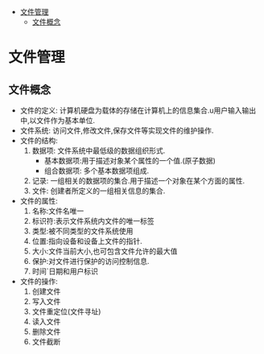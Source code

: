 <!-- TOC -->

- [文件管理](#文件管理)
    - [文件概念](#文件概念)

<!-- /TOC -->
# 文件管理

## 文件概念
   - 文件的定义: 计算机硬盘为载体的存储在计算机上的信息集合.u用户输入输出中,以文件作为基本单位.
   - 文件系统:  访问文件,修改文件,保存文件等实现文件的维护操作.
   - 文件的结构: 
        1. 数据项: 文件系统中最低级的数据组织形式.
            - 基本数据项:用于描述对象某个属性的一个值.(原子数据)
            - 组合数据项: 多个基本数据项组成.
        2. 记录: 一组相关的数据项的集合.用于描述一个对象在某个方面的属性.
        3. 文件: 创建者所定义的一组相关信息的集合.
   - 文件的属性:
        1. 名称:文件名唯一
        2. 标识符:表示文件系统内文件的唯一标签
        3. 类型:被不同类型的文件系统使用
        4. 位置:指向设备和设备上文件的指针.
        5. 大小:文件当前大小,也可包含文件允许的最大值 
        6. 保护:对文件进行保护的访问控制信息.
        7. 时间`日期和用户标识 
   - 文件的操作:
        1. 创建文件
        2. 写入文件
        3. 文件重定位(文件寻址)
        4. 读入文件
        5. 删除文件
        6. 文件截断
